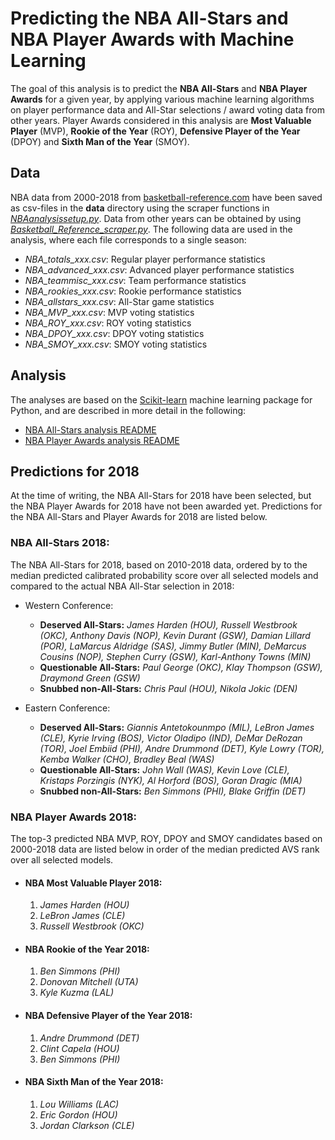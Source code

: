 # Predicting the NBA All-Stars and NBA Player Awards with Machine Learning

The goal of this analysis is to predict the **NBA All-Stars** and **NBA Player Awards** for a given year, by applying various machine learning algorithms on player performance data and All-Star selections / award voting data from other years. Player Awards considered in this analysis are **Most Valuable Player** (MVP), **Rookie of the Year** (ROY), **Defensive Player of the Year** (DPOY) and **Sixth Man of the Year** (SMOY).

## Data

NBA data from 2000-2018 from [basketball-reference.com](https://www.basketball-reference.com) have been saved as csv-files in the **data** directory using the scraper functions in [*NBAanalysissetup.py*](NBAanalysissetup.py). Data from other years can be obtained by using [*Basketball_Reference_scraper.py*](Basketball_Reference_scraper.py). The following data are used in the analysis, where each file corresponds to a single season:

- *NBA_totals_xxx.csv*: Regular player performance statistics
- *NBA_advanced_xxx.csv*: Advanced player performance statistics
- *NBA_teammisc_xxx.csv*: Team performance statistics
- *NBA_rookies_xxx.csv*: Rookie performance statistics
- *NBA_allstars_xxx.csv*: All-Star game statistics
- *NBA_MVP_xxx.csv*: MVP voting statistics
- *NBA_ROY_xxx.csv*: ROY voting statistics
- *NBA_DPOY_xxx.csv*: DPOY voting statistics
- *NBA_SMOY_xxx.csv*: SMOY voting statistics

## Analysis

The analyses are based on the [Scikit-learn](http://scikit-learn.org) machine learning package for Python, and are described in more detail in the following:

- [NBA All-Stars analysis README](README_AllStars.md)
- [NBA Player Awards analysis README](README_PlayerAwards.md)

## Predictions for 2018

At the time of writing, the NBA All-Stars for 2018 have been selected, but the NBA Player Awards for 2018 have not been awarded yet. Predictions for the NBA All-Stars and Player Awards for 2018 are listed below.

### NBA All-Stars 2018:

The NBA All-Stars for 2018, based on 2010-2018 data, ordered by to the median predicted calibrated probability score over all selected models and compared to the actual NBA All-Star selection in 2018:

- Western Conference:

	- **Deserved All-Stars:** *James Harden (HOU), Russell Westbrook (OKC), Anthony Davis (NOP), Kevin Durant (GSW), Damian Lillard (POR), LaMarcus Aldridge (SAS), Jimmy Butler (MIN), DeMarcus Cousins (NOP), Stephen Curry (GSW), Karl-Anthony Towns (MIN)*
	- **Questionable All-Stars:** *Paul George (OKC), Klay Thompson (GSW), Draymond Green (GSW)*
	- **Snubbed non-All-Stars:** *Chris Paul (HOU), Nikola Jokic (DEN)*

- Eastern Conference:

	- **Deserved All-Stars:** *Giannis Antetokounmpo (MIL), LeBron James (CLE), Kyrie Irving (BOS), Victor Oladipo (IND), DeMar DeRozan (TOR), Joel Embiid (PHI), Andre Drummond (DET), Kyle Lowry (TOR), Kemba Walker (CHO), Bradley Beal (WAS)*
	- **Questionable All-Stars:** *John Wall (WAS), Kevin Love (CLE), Kristaps Porzingis (NYK), Al Horford (BOS), Goran Dragic (MIA)*
	- **Snubbed non-All-Stars:** *Ben Simmons (PHI), Blake Griffin (DET)*

### NBA Player Awards 2018:

The top-3 predicted NBA MVP, ROY, DPOY and SMOY candidates based on 2000-2018 data are listed below in order of the median predicted AVS rank over all selected models.

- #### NBA Most Valuable Player 2018:

	1. *James Harden (HOU)*
	2. *LeBron James (CLE)* 
	3. *Russell Westbrook (OKC)* 

- #### NBA Rookie of the Year 2018:

	1. *Ben Simmons (PHI)*
	2. *Donovan Mitchell (UTA)*
	3. *Kyle Kuzma (LAL)*

- #### NBA Defensive Player of the Year 2018:

	1. *Andre Drummond (DET)*
	2. *Clint Capela (HOU)*
	3. *Ben Simmons (PHI)*

- #### NBA Sixth Man of the Year 2018:

	1. *Lou Williams (LAC)*
	2. *Eric Gordon (HOU)*
	3. *Jordan Clarkson (CLE)*

